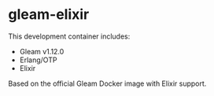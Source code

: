 # gleam-elixir

This development container includes:
- Gleam v1.12.0
- Erlang/OTP
- Elixir

Based on the official Gleam Docker image with Elixir support.
